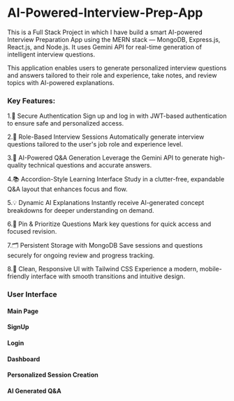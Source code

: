 # AI-Powered-Interview-Prep-App
This is a Full Stack Project in which I have build a smart AI-powered Interview Preparation App using the MERN stack — MongoDB, Express.js, React.js, and Node.js. It uses Gemini API for real-time generation of intelligent interview questions.

This application enables users to generate personalized interview questions and answers tailored to their role and experience, take notes, and review topics with AI-powered explanations.

<h3>Key Features:</h3>
1.🔐 Secure Authentication
Sign up and log in with JWT-based authentication to ensure safe and personalized access.

2.🎯 Role-Based Interview Sessions
Automatically generate interview questions tailored to the user's job role and experience level.

3.🧠 AI-Powered Q&A Generation
Leverage the Gemini API to generate high-quality technical questions and accurate answers.

4.📚 Accordion-Style Learning Interface
Study in a clutter-free, expandable Q&A layout that enhances focus and flow.

5.💡 Dynamic AI Explanations
Instantly receive AI-generated concept breakdowns for deeper understanding on demand.

6.📌 Pin & Prioritize Questions
Mark key questions for quick access and focused revision.

7.🗂️ Persistent Storage with MongoDB
Save sessions and questions securely for ongoing review and progress tracking.

8.🎨 Clean, Responsive UI with Tailwind CSS
Experience a modern, mobile-friendly interface with smooth transitions and intuitive design.

<h3>User Interface</h3>
<h4>Main Page</h4>

<h4>SignUp</h4>

<h4>Login</h4>

<h4>Dashboard</h4>

<h4>Personalized Session Creation</h4>

<h4>AI Generated Q&A</h4>



